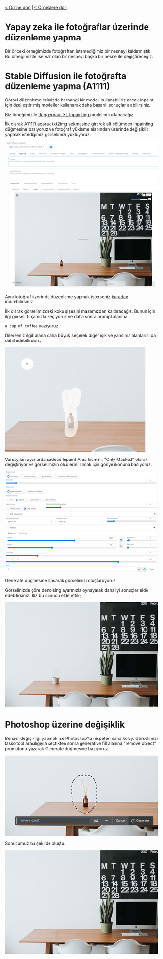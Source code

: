 <a href="/">< Dizine dön</a> | <a href="/ornekler">< Örneklere dön</a>

# Yapay zeka ile fotoğraflar üzerinde düzenleme yapma

Bir önceki örneğimizde fotoğraftan istemediğimiz bir nesneyi kaldırmıştık. Bu örneğimizde ise var olan bir nesneyi başka bir nesne ile değiştireceğiz.

# Stable Diffusion ile fotoğrafta düzenleme yapma (A1111)

Görsel düzenlemelerimizde herhangi bir modeli kullanabiliriz ancak inpaint için özelleştirilmiş modeller kullanarak daha başarılı sonuçlar alabilirsiniz. 

Biz örneğimizde [Juggernaut XL Inpainting ](https://civitai.com/models/403361/juggernaut-xl-inpainting) modelini kullanacağız. 

İlk olarak A1111'i açarak txt2img sekmesine girerek alt bölümden inpainting düğmesine basıyoruz ve fotoğraf yükleme alanından üzerinde değişiklik yapmak istediğimiz görselimizi yüklüyoruz.

![alt text](/gorseller/fotograf-nesne-cikarma-1.png)

Aynı fotoğraf üzerinde düzenleme yapmak isterseniz [buradan](https://pixabay.com/photos/apple-computer-browser-business-2568755/) indirebilirsiniz.

İlk olarak görselimizdeki koku şişesini masamızdan kaldıracağız. Bunun için ilgi görseli fırçamızla seçiyoruz ve daha sonra prompt alanına 


`a cup of coffee` yazıyoruz.

Dilerseniz ilgili alana daha büyük seçerek diğer ışık ve yansıma alanlarını da dahil edebilirsiniz.

![alt text](/gorseller/fotograf-nesne-cikarma-2.png)

Varsayılan ayarlarda sadece Inpaint Area kısmını, "Only Masked" olarak değiştiriyor ve görselimizin ölçülerini almak için gönye ikonuna basıyoruz.

![alt text](/gorseller/fotofraf-duzenleme-yapma-1.png)

Generate düğmesine basarak görselimizi oluşturuyoruz

Görselinizde göre denoising ayarınızla oynayarak daha iyi sonuçlar elde edebilirsiniz. Biz bu sonucu elde ettik;

![alt text](../gorseller/fotograf-duzenleme-sonuc-1.png)

# Photoshop üzerine değişiklik

Benzer değişikliği yapmak ise Photoshop'ta nispeten daha kolay. Görselimizi lasso tool aracılığıyla seçtikten sonra generative fill alanına "remove object" promptunu yazarak Generate düğmesine bazıyoruz.


![alt text](../gorseller/fotograf-duzenleme-4.png)

Sonucumuz bu şekilde oluştu.

![alt text](../gorseller/fotograf-duzenleme-sonuc.png)










